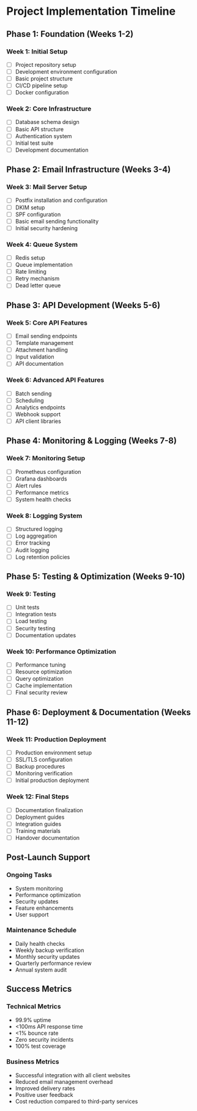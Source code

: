 # Project Implementation Timeline

## Phase 1: Foundation (Weeks 1-2)

### Week 1: Initial Setup
- [ ] Project repository setup
- [ ] Development environment configuration
- [ ] Basic project structure
- [ ] CI/CD pipeline setup
- [ ] Docker configuration

### Week 2: Core Infrastructure
- [ ] Database schema design
- [ ] Basic API structure
- [ ] Authentication system
- [ ] Initial test suite
- [ ] Development documentation

## Phase 2: Email Infrastructure (Weeks 3-4)

### Week 3: Mail Server Setup
- [ ] Postfix installation and configuration
- [ ] DKIM setup
- [ ] SPF configuration
- [ ] Basic email sending functionality
- [ ] Initial security hardening

### Week 4: Queue System
- [ ] Redis setup
- [ ] Queue implementation
- [ ] Rate limiting
- [ ] Retry mechanism
- [ ] Dead letter queue

## Phase 3: API Development (Weeks 5-6)

### Week 5: Core API Features
- [ ] Email sending endpoints
- [ ] Template management
- [ ] Attachment handling
- [ ] Input validation
- [ ] API documentation

### Week 6: Advanced API Features
- [ ] Batch sending
- [ ] Scheduling
- [ ] Analytics endpoints
- [ ] Webhook support
- [ ] API client libraries

## Phase 4: Monitoring & Logging (Weeks 7-8)

### Week 7: Monitoring Setup
- [ ] Prometheus configuration
- [ ] Grafana dashboards
- [ ] Alert rules
- [ ] Performance metrics
- [ ] System health checks

### Week 8: Logging System
- [ ] Structured logging
- [ ] Log aggregation
- [ ] Error tracking
- [ ] Audit logging
- [ ] Log retention policies

## Phase 5: Testing & Optimization (Weeks 9-10)

### Week 9: Testing
- [ ] Unit tests
- [ ] Integration tests
- [ ] Load testing
- [ ] Security testing
- [ ] Documentation updates

### Week 10: Performance Optimization
- [ ] Performance tuning
- [ ] Resource optimization
- [ ] Query optimization
- [ ] Cache implementation
- [ ] Final security review

## Phase 6: Deployment & Documentation (Weeks 11-12)

### Week 11: Production Deployment
- [ ] Production environment setup
- [ ] SSL/TLS configuration
- [ ] Backup procedures
- [ ] Monitoring verification
- [ ] Initial production deployment

### Week 12: Final Steps
- [ ] Documentation finalization
- [ ] Deployment guides
- [ ] Integration guides
- [ ] Training materials
- [ ] Handover documentation

## Post-Launch Support

### Ongoing Tasks
- System monitoring
- Performance optimization
- Security updates
- Feature enhancements
- User support

### Maintenance Schedule
- Daily health checks
- Weekly backup verification
- Monthly security updates
- Quarterly performance review
- Annual system audit

## Success Metrics

### Technical Metrics
- 99.9% uptime
- <100ms API response time
- <1% bounce rate
- Zero security incidents
- 100% test coverage

### Business Metrics
- Successful integration with all client websites
- Reduced email management overhead
- Improved delivery rates
- Positive user feedback
- Cost reduction compared to third-party services 